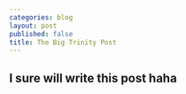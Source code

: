 ```yaml
---
categories: blog
layout: post
published: false
title: The Big Trinity Post
---
```

## I sure will write this post haha
